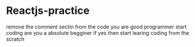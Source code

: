 # Reactjs-practice
remove the comment sectin from the code 
you are good programmer
start coding 
are you a absolute begginer
if yes then start learing coding from the scratch
